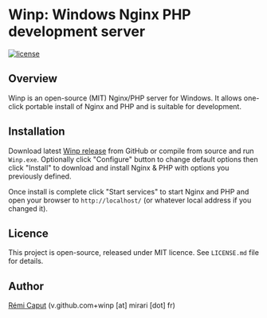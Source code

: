 Winp: Windows Nginx PHP development server
==========================================

[![license](https://img.shields.io/github/license/r3c/winp.svg)](https://opensource.org/licenses/MIT)

Overview
--------

Winp is an open-source (MIT) Nginx/PHP server for Windows. It allows one-click
portable install of Nginx and PHP and is suitable for development.


Installation
------------

Download latest [Winp release](https://github.com/r3c/winp/releases) from
GitHub or compile from source and run `Winp.exe`. Optionally click
"Configure" button to change default options then click "Install" to download
and install Nginx & PHP with options you previously defined.

Once install is complete click "Start services" to start Nginx and PHP and
open your browser to `http://localhost/` (or whatever local address if you
changed it).


Licence
-------

This project is open-source, released under MIT licence. See `LICENSE.md` file
for details.


Author
------

[Rémi Caput](http://remi.caput.fr/) (v.github.com+winp [at] mirari [dot] fr)
